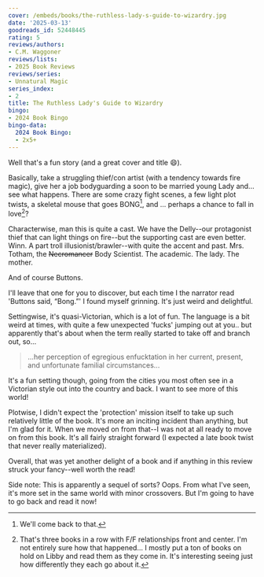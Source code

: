 ```yaml
---
cover: /embeds/books/the-ruthless-lady-s-guide-to-wizardry.jpg
date: '2025-03-13'
goodreads_id: 52448445
rating: 5
reviews/authors:
- C.M. Waggoner
reviews/lists:
- 2025 Book Reviews
reviews/series:
- Unnatural Magic
series_index:
- 2
title: The Ruthless Lady's Guide to Wizardry
bingo:
- 2024 Book Bingo
bingo-data:
  2024 Book Bingo:
  - 2x5+
---
```

Well that's a fun story (and a great cover and title :smile:). 

Basically, take a struggling thief/con artist (with a tendency towards fire magic), give her a job bodyguarding a soon to be married young Lady and... see what happens. There are some crazy fight scenes, a few light plot twists, a skeletal mouse that goes BONG[^bong], and ... perhaps a chance to fall in love[^ffromance]?

[^bong]: We'll come back to that. 

[^ffromance]: That's three books in a row with F/F relationships front and center. I'm not entirely sure how that happened... I mostly put a ton of books on hold on Libby and read them as they come in. It's interesting seeing just how differently they each go about it. 

Characterwise, man this is quite a cast. We have the Delly--our protagonist thief that can light things on fire--but the supporting cast are even better. Winn. A part troll illusionist/brawler--with quite the accent and past. Mrs. Totham, the <strike>Necromancer</strike> Body Scientist. The academic. The lady. The mother. 

And of course Buttons. 

I'll leave that one for you to discover, but each time I the narrator read 'Buttons said, “Bong.”' I found myself grinning. It's just weird and delightful. 

Settingwise, it's quasi-Victorian, which is a lot of fun. The language is a bit weird at times, with quite a few unexpected 'fucks' jumping out at you.. but apparently that's about when the term really started to take off and branch out, so...

> ...her perception of egregious enfucktation in her current, present, and unfortunate familial circumstances...

It's a fun setting though, going from the cities you most often see in a Victorian style out into the country and back. I want to see more of this world!

Plotwise, I didn't expect the 'protection' mission itself to take up such relatively little of the book. It's more an inciting incident than anything, but I'm glad for it. When we moved on from that--I was not at all ready to move on from this book. It's all fairly straight forward (I expected a late book twist that never really materialized). 

Overall, that was yet another delight of a book and if anything in this review struck your fancy--well worth the read!

Side note: This is apparently a sequel of sorts? Oops. From what I've seen, it's more set in the same world with minor crossovers. But I'm going to have to go back and read it now!

<!--more-->